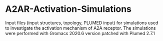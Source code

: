 # A2AR-Activation-Simulations
Input files (input structures, topology, PLUMED input) for simulations used to investigate the activation mechanism of A2A receptor. The simulations were performed with Gromacs 2020.6 version patched with Plumed 2.7.1
